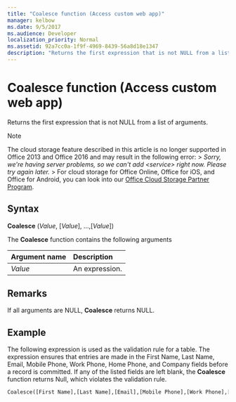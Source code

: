 ```yaml
---
title: "Coalesce function (Access custom web app)" 
manager: kelbow
ms.date: 9/5/2017
ms.audience: Developer 
localization_priority: Normal
ms.assetid: 92a7cc0a-1f9f-4969-8439-56a8d18e1347
description: "Returns the first expression that is not NULL from a list of arguments."
---
```


# Coalesce function (Access custom web app)

Returns the first expression that is not NULL from a list of arguments.
  
> [!NOTE]
> The cloud storage feature described in this article is no longer supported in Office 2013 and Office 2016 and may result in the following error: >  *Sorry, we're having server problems, so we can't add \<service\> right now. Please try again later.* > For cloud storage for Office Online, Office for iOS, and Office for Android, you can look into our [Office Cloud Storage Partner Program](https://dev.office.com/programs/officecloudstorage). 
  
## Syntax

**Coalesce** (*Value*, [*Value*], …,[*Value*]) 
  
The **Coalesce** function contains the following arguments 
  
|**Argument name**|**Description**|
|:-----|:-----|
| *Value*  <br/> |An expression.  <br/> |
   
## Remarks

If all arguments are NULL, **Coalesce** returns NULL. 
  
## Example

The following expression is used as the validation rule for a table. The expression ensures that entries are made in the First Name, Last Name, Email, Mobile Phone, Work Phone, Home Phone, and Company fields before a record is committed. If any of the listed fields are left blank, the **Coalesce** function returns Null, which violates the validation rule. 
  
```vb
Coalesce([First Name],[Last Name],[Email],[Mobile Phone],[Work Phone],[Home Phone],[Company]) Is Not Null
```


